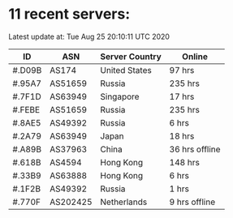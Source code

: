 # 11 recent servers:

Latest update at: Tue Aug 25 20:10:11 UTC 2020

| ID | ASN | Server Country | Online |
| -- | --- | -------------- | ------ |
| #.D09B | AS174 | United States | 97 hrs |
| #.95A7 | AS51659 | Russia | 235 hrs |
| #.7F1D | AS63949 | Singapore | 17 hrs |
| #.FEBE | AS51659 | Russia | 235 hrs |
| #.8AE5 | AS49392 | Russia | 6 hrs |
| #.2A79 | AS63949 | Japan | 18 hrs |
| #.A89B | AS37963 | China | 36 hrs offline |
| #.618B | AS4594 | Hong Kong | 148 hrs |
| #.33B9 | AS63888 | Hong Kong | 6 hrs |
| #.1F2B | AS49392 | Russia | 1 hrs |
| #.770F | AS202425 | Netherlands | 9 hrs offline |

